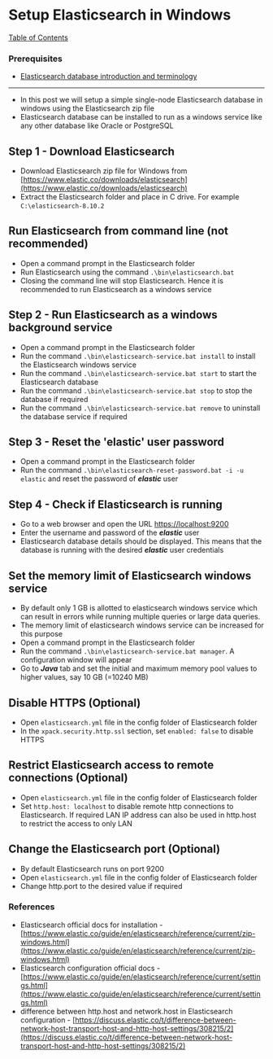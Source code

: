 # Setup Elasticsearch in Windows


[Table of Contents](https://nagasudhir.blogspot.com/2020/04/taming-python-table-of-contents.html)

### Prerequisites
* [Elasticsearch database introduction and terminology](https://nagasudhir.blogspot.com/2023/08/elasticsearch-database-concepts.html)

<hr>

- In this post we will setup a simple single-node Elasticsearch database in windows using the Elasticsearch zip file
- Elasticsearch database can be installed to run as a windows service like any other database like Oracle or PostgreSQL

## Step 1 - Download Elasticsearch

- Download Elasticsearch zip file for Windows from [https://www.elastic.co/downloads/elasticsearch](https://www.elastic.co/downloads/elasticsearch)
- Extract the Elasticsearch folder and place in C drive. For example `C:\elasticsearch-8.10.2`

## Run Elasticsearch from command line (not recommended)

- Open a command prompt in the Elasticsearch folder
- Run Elasticsearch using the command `.\bin\elasticsearch.bat`
- Closing the command line will stop Elasticsearch. Hence it is recommended to run Elasticsearch as a windows service

## Step 2 - Run Elasticsearch as a windows background service

- Open a command prompt in the Elasticsearch folder
- Run the command `.\bin\elasticsearch-service.bat install` to install the Elasticsearch windows service
- Run the command `.\bin\elasticsearch-service.bat start` to start the Elasticsearch database
- Run the command `.\bin\elasticsearch-service.bat stop` to stop the database if required
- Run the command `.\bin\elasticsearch-service.bat remove` to uninstall the database service if required

## Step 3 - Reset the 'elastic' user password

- Open a command prompt in the Elasticsearch folder
- Run the command `.\bin\elasticsearch-reset-password.bat -i -u elastic` and reset the password of ***elastic*** user

## Step 4 - Check if Elasticsearch is running

- Go to a web browser and open the URL [https://localhost:9200](https://localhost:9200)
- Enter the username and password of the ***elastic*** user
- Elasticsearch database details should be displayed. This means that the database is running with the desired ***elastic*** user credentials

## Set the memory limit of Elasticsearch windows service

- By default only 1 GB is allotted to elasticsearch windows service which can result in errors while running multiple queries or large data queries.
- The memory limit of elasticsearch windows service can be increased for this purpose
- Open a command prompt in the Elasticsearch folder
- Run the command `.\bin\elasticsearch-service.bat manager`. A configuration window will appear
- Go to ***Java*** tab and set the initial and maximum memory pool values to higher values, say 10 GB (=10240 MB)

## Disable HTTPS (Optional)

- Open `elasticsearch.yml` file in the config folder of Elasticsearch folder
- In the `xpack.security.http.ssl` section, set `enabled: false` to disable HTTPS

## Restrict Elasticsearch access to remote connections (Optional)

- Open `elasticsearch.yml` file in the config folder of Elasticsearch folder
- Set `http.host: localhost` to disable remote http connections to Elasticsearch. If required LAN IP address can also be used in http.host to restrict the access to only LAN

## Change the Elasticsearch port (Optional)

- By default Elasticsearch runs on port 9200
- Open `elasticsearch.yml` file in the config folder of Elasticsearch folder
- Change http.port to the desired value if required

### References

- Elasticsearch official docs for installation - [https://www.elastic.co/guide/en/elasticsearch/reference/current/zip-windows.html](https://www.elastic.co/guide/en/elasticsearch/reference/current/zip-windows.html)
- Elasticsearch configuration official docs - [https://www.elastic.co/guide/en/elasticsearch/reference/current/settings.html](https://www.elastic.co/guide/en/elasticsearch/reference/current/settings.html)
- difference between http.host and network.host in Elasticsearch configuration - [https://discuss.elastic.co/t/difference-between-network-host-transport-host-and-http-host-settings/308215/2](https://discuss.elastic.co/t/difference-between-network-host-transport-host-and-http-host-settings/308215/2)
<!--stackedit_data:
eyJoaXN0b3J5IjpbMjEzMDEzOTUyNV19
-->